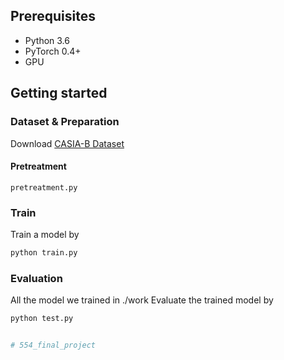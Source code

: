 ## Prerequisites
- Python 3.6
- PyTorch 0.4+
- GPU

## Getting started

### Dataset & Preparation
Download [CASIA-B Dataset](http://www.cbsr.ia.ac.cn/english/Gait%20Databases.asp)

#### Pretreatment
`pretreatment.py` 

### Train
Train a model by
```bash
python train.py
```

### Evaluation
All the model we trained in ./work
Evaluate the trained model by
```bash
python test.py


# 554_final_project

